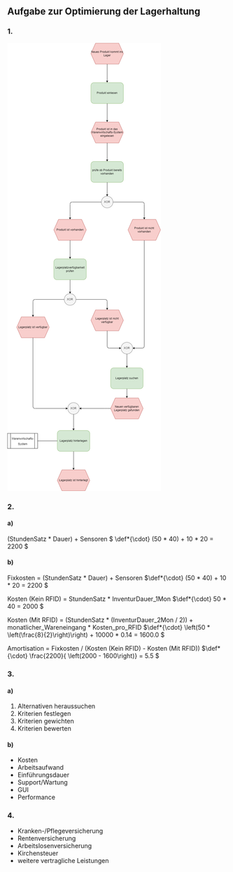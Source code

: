## Aufgabe zur Optimierung der Lagerhaltung 

### 1.   
![alt text](<Optimierung der Lagerhaltung.drawio.png>)

### 2.
####  a) 
(StundenSatz * Dauer) + Sensoren
$
\def*{\cdot}
    (50 * 40) + 10 * 20 = 2200
$

#### b)

Fixkosten = (StundenSatz * Dauer) + Sensoren
$\def*{\cdot} (50 * 40) + 10 * 20 = 2200 $

Kosten (Kein RFID) = StundenSatz * InventurDauer_1Mon
$\def*{\cdot} 50 * 40 = 2000  $

Kosten (Mit RFID) = (StundenSatz * (InventurDauer_2Mon / 2)) + monatlicher_Wareneingang * Kosten_pro_RFID
$\def*{\cdot} \left(50 *  \left(\frac{8}{2}\right)\right) + 10000 * 0.14 = 1600.0 $


Amortisation = Fixkosten / (Kosten (Kein RFID) - Kosten (Mit RFID))
$\def*{\cdot} \frac{2200}{ \left(2000 - 1600\right)} = 5.5 $


### 3.
#### a)
1. Alternativen heraussuchen   
2. Kriterien festlegen
3. Kriterien gewichten
4. Kriterien bewerten

#### b)
- Kosten
- Arbeitsaufwand
- Einführungsdauer
- Support/Wartung
- GUI
- Performance

### 4.
- Kranken-/Pflegeversicherung
- Rentenversicherung
- Arbeitslosenversicherung
- Kirchensteuer
- weitere vertragliche Leistungen